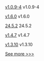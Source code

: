 
[v1.0.9-4](https://github.com/hyperledger-labs/fabric-operator/releases/tag/v1.0.9-4) v1.0.9-4

[v1.6.0](https://github.com/hyperledger/web3j-cli/releases/tag/v1.6.0) v1.6.0

[24.5.2](https://github.com/hyperledger/besu/releases/tag/24.5.2) 24.5.2

[v1.4.7](https://github.com/hyperledger/firefly-common/releases/tag/v1.4.7) v1.4.7

[v1.3.10](https://github.com/hyperledger/firefly-evmconnect/releases/tag/v1.3.10) v1.3.10


[See more >>>](https://start-here.hyperledger.org/releases)

